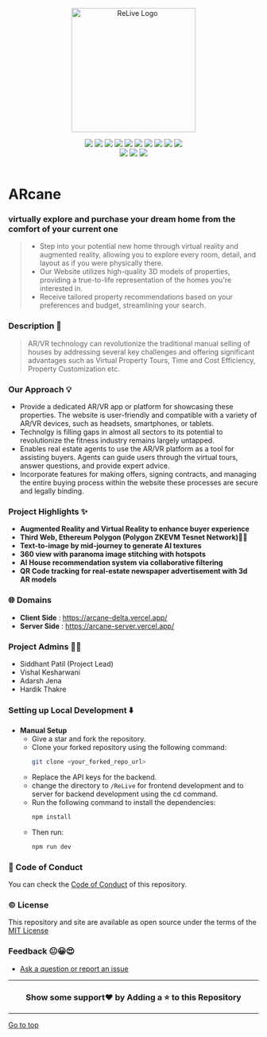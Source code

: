 <p align="center"><img src="https://github.com/Siddhant-Patil0203/ARcane/assets/77800620/b0c7fc4d-f902-4479-868a-354ab486eba0" alt="ReLive Logo" width="250px" height="250px" align="center"/> </p>


<div align="center">
   <img src="https://img.shields.io/github/repo-size/Siddhant-Patil0203/ARcane?style=for-the-badge" />
   <img src="https://img.shields.io/github/issues-raw/Siddhant-Patil0203/ARcane?style=for-the-badge" />
   <img src="https://img.shields.io/github/issues-closed-raw/Siddhant-Patil0203/ARcane?style=for-the-badge" />
   <img src="https://img.shields.io/github/license/Siddhant-Patil0203/ARcane?style=for-the-badge" />
   <img src="https://img.shields.io/github/issues-pr-raw/Siddhant-Patil0203/ARcane?style=for-the-badge" />
   <img src="https://img.shields.io/github/issues-pr-closed-raw/Siddhant-Patil0203/ARcane?style=for-the-badge" />
   <img src="https://img.shields.io/github/stars/Siddhant-Patil0203/ARcane?style=for-the-badge" />
   <img src="https://img.shields.io/github/contributors/Siddhant-Patil0203/ARcane?style=for-the-badge" />
   <img src="https://img.shields.io/github/forks/Siddhant-Patil0203/ARcane?style=for-the-badge" />
   <img src="https://img.shields.io/github/last-commit/Siddhant-Patil0203/ARcane?style=for-the-badge" />
   <br>
   <img src="https://forthebadge.com/images/badges/open-source.svg" />
   <img src="https://forthebadge.com/images/badges/built-by-developers.svg" />
   <img src="https://forthebadge.com/images/badges/powered-by-coffee.svg" />
</div>

<br />

# ARcane
### virtually explore and purchase your dream home from the comfort of your current one

>  - Step into your potential new home through virtual reality and augmented reality, allowing you to explore every room, detail, and layout as if you were physically there.
>  - Our Website utilizes high-quality 3D models of properties, providing a true-to-life representation of the homes you're interested in.
>  - Receive tailored property recommendations based on your preferences and budget, streamlining your search.

### Description 📑
> AR/VR technology can revolutionize the traditional manual selling of houses by addressing several key challenges and offering significant advantages such as Virtual Property Tours, Time and Cost Efficiency, Property Customization etc.

### Our Approach 💡
- Provide a dedicated AR/VR app or platform for showcasing these properties. The website is user-friendly and compatible with a variety of AR/VR devices, such as headsets, smartphones, or tablets.
- Technolgy is filling gaps in almost all sectors to its potential to revolutionize the fitness industry remains largely untapped.
- Enables real estate agents to use the AR/VR platform as a tool for assisting buyers. Agents can guide users through the virtual tours, answer questions, and provide expert advice.
- Incorporate features for making offers, signing contracts, and managing the entire buying process within the website these processes are secure and legally binding.

### Project Highlights ✨
- **Augmented Reality and Virtual Reality to enhance buyer experience**
- **Third Web, Ethereum Polygon (Polygon ZKEVM Tesnet Network)🤜🤛**
- **Text-to-image by mid-journey to generate AI textures**
- **360 view with paranoma image stitching with hotspots**
- **AI House recommendation system via collaborative filtering**
- **QR Code tracking for real-estate newspaper advertisement with 3d AR models**


### 🌐 Domains  
- **Client Side** : https://arcane-delta.vercel.app/
- **Server Side** : https://arcane-server.vercel.app/

### Project Admins 🙋‍♂️
- Siddhant Patil (Project Lead)
- Vishal Kesharwani
- Adarsh Jena
- Hardik Thakre

### Setting up Local Development ⬇️  
- **Manual Setup**
  - Give a star and fork the repository.
  - Clone your forked repository using the following command:
    ```bash
    git clone <your_forked_repo_url>
    ```
  - Replace the API keys for the backend.
  - change the directory to `/ReLive` for frontend development and to server for backend development using the cd command.
  - Run the following command to install the dependencies:
    ```bash
    npm install
    ```
  - Then run:
    ```bash
    npm run dev
    ```

### 📝 Code of Conduct 
You can check the [Code of Conduct](CODE_OF_CONDUCT.md) of this repository.

### ©️ License 
This repository and site are available as open source under the terms of the [MIT License](LICENSE)

### Feedback 😐😀😍

- [Ask a question or report an issue](https://github.com/Siddhant-Patil0203/ARcane/issues)

---

<h3 align="center"> Show some support❤️ by Adding a ⭐ to this Repository </h3>

---
 
[Go to top]()


